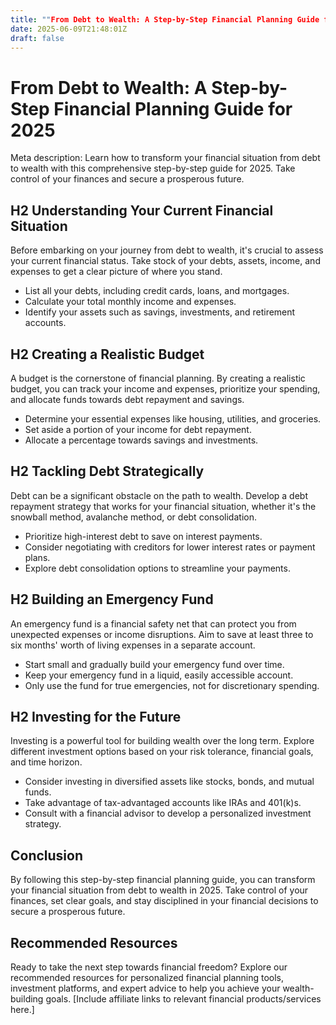 ```yaml
---
title: ""From Debt to Wealth: A Step-by-Step Financial Planning Guide for 2025""
date: 2025-06-09T21:48:01Z
draft: false
---
```


# From Debt to Wealth: A Step-by-Step Financial Planning Guide for 2025

Meta description: Learn how to transform your financial situation from debt to wealth with this comprehensive step-by-step guide for 2025. Take control of your finances and secure a prosperous future.

## H2 Understanding Your Current Financial Situation

Before embarking on your journey from debt to wealth, it's crucial to assess your current financial status. Take stock of your debts, assets, income, and expenses to get a clear picture of where you stand.

- List all your debts, including credit cards, loans, and mortgages.
- Calculate your total monthly income and expenses.
- Identify your assets such as savings, investments, and retirement accounts.

## H2 Creating a Realistic Budget

A budget is the cornerstone of financial planning. By creating a realistic budget, you can track your income and expenses, prioritize your spending, and allocate funds towards debt repayment and savings.

- Determine your essential expenses like housing, utilities, and groceries.
- Set aside a portion of your income for debt repayment.
- Allocate a percentage towards savings and investments.

## H2 Tackling Debt Strategically

Debt can be a significant obstacle on the path to wealth. Develop a debt repayment strategy that works for your financial situation, whether it's the snowball method, avalanche method, or debt consolidation.

- Prioritize high-interest debt to save on interest payments.
- Consider negotiating with creditors for lower interest rates or payment plans.
- Explore debt consolidation options to streamline your payments.

## H2 Building an Emergency Fund

An emergency fund is a financial safety net that can protect you from unexpected expenses or income disruptions. Aim to save at least three to six months' worth of living expenses in a separate account.

- Start small and gradually build your emergency fund over time.
- Keep your emergency fund in a liquid, easily accessible account.
- Only use the fund for true emergencies, not for discretionary spending.

## H2 Investing for the Future

Investing is a powerful tool for building wealth over the long term. Explore different investment options based on your risk tolerance, financial goals, and time horizon.

- Consider investing in diversified assets like stocks, bonds, and mutual funds.
- Take advantage of tax-advantaged accounts like IRAs and 401(k)s.
- Consult with a financial advisor to develop a personalized investment strategy.

## Conclusion

By following this step-by-step financial planning guide, you can transform your financial situation from debt to wealth in 2025. Take control of your finances, set clear goals, and stay disciplined in your financial decisions to secure a prosperous future.

## Recommended Resources

Ready to take the next step towards financial freedom? Explore our recommended resources for personalized financial planning tools, investment platforms, and expert advice to help you achieve your wealth-building goals. [Include affiliate links to relevant financial products/services here.]